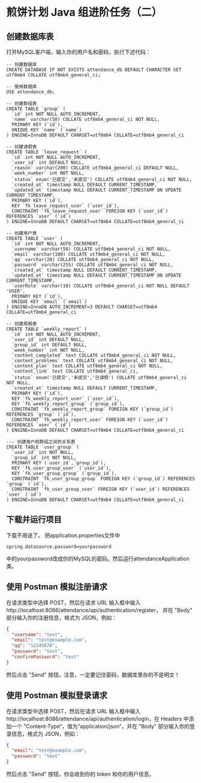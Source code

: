 # 煎饼计划 Java 组进阶任务（二）
## 创建数据库表
打开MySQL客户端，输入你的用户名和密码，执行下述代码：

```mysql
-- 创建数据库
CREATE DATABASE IF NOT EXISTS attendance_db DEFAULT CHARACTER SET utf8mb4 COLLATE utf8mb4_general_ci;

-- 使用数据库
USE attendance_db;

-- 创建群组表
CREATE TABLE `group` (
  `id` int NOT NULL AUTO_INCREMENT,
  `name` varchar(50) COLLATE utf8mb4_general_ci NOT NULL,
  PRIMARY KEY (`id`),
  UNIQUE KEY `name` (`name`)
) ENGINE=InnoDB DEFAULT CHARSET=utf8mb4 COLLATE=utf8mb4_general_ci

-- 创建请假表
CREATE TABLE `leave_request` (
  `id` int NOT NULL AUTO_INCREMENT,
  `user_id` int DEFAULT NULL,
  `reason` varchar(200) COLLATE utf8mb4_general_ci DEFAULT NULL,
  `week_number` int NOT NULL,
  `status` enum('已提交','未提交') COLLATE utf8mb4_general_ci NOT NULL,
  `created_at` timestamp NULL DEFAULT CURRENT_TIMESTAMP,
  `updated_at` timestamp NULL DEFAULT CURRENT_TIMESTAMP ON UPDATE CURRENT_TIMESTAMP,
  PRIMARY KEY (`id`),
  KEY `fk_leave_request_user` (`user_id`),
  CONSTRAINT `fk_leave_request_user` FOREIGN KEY (`user_id`) REFERENCES `user` (`id`)
) ENGINE=InnoDB DEFAULT CHARSET=utf8mb4 COLLATE=utf8mb4_general_ci

-- 创建用户表
CREATE TABLE `user` (
  `id` int NOT NULL AUTO_INCREMENT,
  `username` varchar(50) COLLATE utf8mb4_general_ci NOT NULL,
  `email` varchar(100) COLLATE utf8mb4_general_ci NOT NULL,
  `qq` varchar(20) COLLATE utf8mb4_general_ci NOT NULL,
  `password` varchar(255) COLLATE utf8mb4_general_ci NOT NULL,
  `created_at` timestamp NULL DEFAULT CURRENT_TIMESTAMP,
  `updated_at` timestamp NULL DEFAULT CURRENT_TIMESTAMP ON UPDATE CURRENT_TIMESTAMP,
  `userRole` varchar(10) COLLATE utf8mb4_general_ci NOT NULL DEFAULT 'USER',
  PRIMARY KEY (`id`),
  UNIQUE KEY `email` (`email`)
) ENGINE=InnoDB AUTO_INCREMENT=3 DEFAULT CHARSET=utf8mb4 COLLATE=utf8mb4_general_ci

-- 创建周报表
CREATE TABLE `weekly_report` (
  `id` int NOT NULL AUTO_INCREMENT,
  `user_id` int DEFAULT NULL,
  `group_id` int DEFAULT NULL,
  `week_number` int NOT NULL,
  `content_completed` text COLLATE utf8mb4_general_ci NOT NULL,
  `content_problems` text COLLATE utf8mb4_general_ci NOT NULL,
  `content_plan` text COLLATE utf8mb4_general_ci NOT NULL,
  `content_link` text COLLATE utf8mb4_general_ci,
  `status` enum('已提交','未提交','已请假') COLLATE utf8mb4_general_ci NOT NULL,
  `created_at` timestamp NULL DEFAULT CURRENT_TIMESTAMP,
  PRIMARY KEY (`id`),
  KEY `fk_weekly_report_user` (`user_id`),
  KEY `fk_weekly_report_group` (`group_id`),
  CONSTRAINT `fk_weekly_report_group` FOREIGN KEY (`group_id`) REFERENCES `group` (`id`),
  CONSTRAINT `fk_weekly_report_user` FOREIGN KEY (`user_id`) REFERENCES `user` (`id`)
) ENGINE=InnoDB DEFAULT CHARSET=utf8mb4 COLLATE=utf8mb4_general_ci

--- 创建用户和群组之间的关系表
CREATE TABLE `user_group` (
  `user_id` int NOT NULL,
  `group_id` int NOT NULL,
  PRIMARY KEY (`user_id`,`group_id`),
  KEY `fk_user_group_user` (`user_id`),
  KEY `fk_user_group_group` (`group_id`),
  CONSTRAINT `fk_user_group_group` FOREIGN KEY (`group_id`) REFERENCES `group` (`id`),
  CONSTRAINT `fk_user_group_user` FOREIGN KEY (`user_id`) REFERENCES `user` (`id`)
) ENGINE=InnoDB DEFAULT CHARSET=utf8mb4 COLLATE=utf8mb4_general_ci
```
## 下载并运行项目
下载不用说了。 把application.properties文件中
```properties
spring.datasource.password=yourpassword
```
中的yourpassword改成你的MySQL的密码。然后运行attendanceApplication类。

## 使用 Postman 模拟注册请求
在请求类型中选择 POST，然后在请求 URL 输入框中输入 http://localhost:8086/attendance/api/authentication/register，
并在 "Body" 部分输入你的注册信息，格式为 JSON，例如：

```json
{
  "username": "test",
  "email": "test@example.com",
  "qq": "12345678",
  "password": "test",
  "confirmPassword": "test"
}
```

然后点击 "Send" 按钮。注意，一定要记住密码，数据库里存的不是明文！

## 使用 Postman 模拟登录请求

在请求类型中选择 POST，然后在请求 URL 输入框中输入 http://localhost:8086/attendance/api/authentication/login，在 Headers 中添加一个
”Content-Type“，值为”application/json“，并在 "Body" 部分输入你的登录信息，格式为 JSON，例如：

```json
{
  "email": "test@example.com",
  "password": "test"
}
```
然后点击 "Send" 按钮，你会收到你的 token 和你的用户信息。
